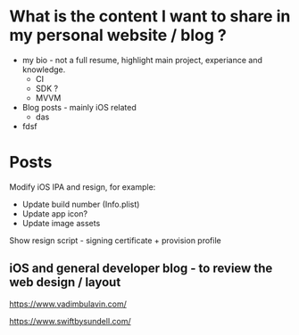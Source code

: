 # What is the content I want to share in my personal website / blog ?

* my bio - not a full resume, highlight main project, experiance and knowledge. 
    + CI
    + SDK ?
    + MVVM
* Blog posts - mainly iOS related
    + das
* fdsf


# Posts
Modify iOS IPA and resign, for example:
- Update build number (Info.plist)
- Update app icon?
- Update image assets

Show resign script - signing certificate + provision profile






## iOS and general developer blog - to review the web design / layout

https://www.vadimbulavin.com/

https://www.swiftbysundell.com/

